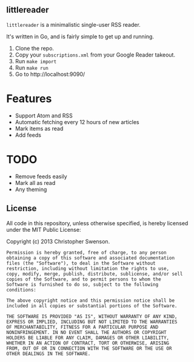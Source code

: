 littlereader
------------

`littlereader` is a minimalistic single-user RSS reader.

It's written in Go, and is fairly simple to get up and running.

1. Clone the repo.
2. Copy your `subscriptions.xml` from your Google Reader takeout.
3. Run `make import`
4. Run `make run`
5. Go to http://localhost:9090/

Features
========

* Support Atom and RSS
* Automatic fetching every 12 hours of new articles
* Mark items as read
* Add feeds

TODO
====

* Remove feeds easily
* Mark all as read
* Any theming

License
-------

All code in this repository, unless otherwise specified, is hereby
licensed under the MIT Public License:

Copyright (c) 2013 Christopher Swenson.

	Permission is hereby granted, free of charge, to any person
	obtaining a copy of this software and associated documentation
	files (the "Software"), to deal in the Software without
	restriction, including without limitation the rights to use,
	copy, modify, merge, publish, distribute, sublicense, and/or sell
	copies of the Software, and to permit persons to whom the
	Software is furnished to do so, subject to the following
	conditions:

	The above copyright notice and this permission notice shall be
	included in all copies or substantial portions of the Software.

	THE SOFTWARE IS PROVIDED "AS IS", WITHOUT WARRANTY OF ANY KIND,
	EXPRESS OR IMPLIED, INCLUDING BUT NOT LIMITED TO THE WARRANTIES
	OF MERCHANTABILITY, FITNESS FOR A PARTICULAR PURPOSE AND
	NONINFRINGEMENT. IN NO EVENT SHALL THE AUTHORS OR COPYRIGHT
	HOLDERS BE LIABLE FOR ANY CLAIM, DAMAGES OR OTHER LIABILITY,
	WHETHER IN AN ACTION OF CONTRACT, TORT OR OTHERWISE, ARISING
	FROM, OUT OF OR IN CONNECTION WITH THE SOFTWARE OR THE USE OR
	OTHER DEALINGS IN THE SOFTWARE.


